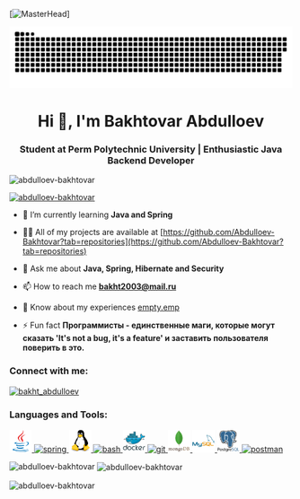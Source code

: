 
[![MasterHead](https://cdn.dribbble.com/users/1446889/screenshots/3587708/media/b5078a0aa9d0363348eb9bedb2dc014b.gif)]

<p align="center">
 <img width="600" src="assets/github-snake.svg" alt="snake"/>
</p>

<h1 align="center">Hi 👋, I'm Bakhtovar Abdulloev</h1>
<h3 align="center">Student at Perm Polytechnic University | Enthusiastic Java Backend Developer</h3>
<!-- <img align="right" alt="Coding" width="200" src="https://cdn.dribbble.com/users/1446889/screenshots/3587708/media/b5078a0aa9d0363348eb9bedb2dc014b.gif"> -->

<p align="left"> <img src="https://komarev.com/ghpvc/?username=abdulloev-bakhtovar&label=Profile%20views&color=0e75b6&style=flat" alt="abdulloev-bakhtovar" /> </p>

<p align="left"> <a href="https://github.com/ryo-ma/github-profile-trophy"><img src="https://github-profile-trophy.vercel.app/?username=abdulloev-bakhtovar" alt="abdulloev-bakhtovar" /></a> </p>

- 🌱 I’m currently learning **Java and Spring**

- 👨‍💻 All of my projects are available at [https://github.com/Abdulloev-Bakhtovar?tab=repositories](https://github.com/Abdulloev-Bakhtovar?tab=repositories)

- 💬 Ask me about **Java, Spring, Hibernate and Security**

- 📫 How to reach me **bakht2003@mail.ru**

- 📄 Know about my experiences [empty.emp](empty.emp)

- ⚡ Fun fact **Программисты - единственные маги, которые могут сказать 'It's not a bug, it's a feature' и заставить пользователя поверить в это.**

<h3 align="left">Connect with me:</h3>
<p align="left">
<a href="https://discord.gg/bakht_abdulloev" target="blank"><img align="center" src="https://raw.githubusercontent.com/rahuldkjain/github-profile-readme-generator/master/src/images/icons/Social/discord.svg" alt="bakht_abdulloev" height="30" width="40" /></a>
</p>

<h3 align="left">Languages and Tools:</h3>
<p align="left">
  <a href="https://www.java.com" target="_blank" rel="noreferrer"> <img src="https://raw.githubusercontent.com/devicons/devicon/master/icons/java/java-original.svg" alt="java" width="40" height="40"/> </a> 
  <a href="https://spring.io/" target="_blank" rel="noreferrer"> <img src="https://www.vectorlogo.zone/logos/springio/springio-icon.svg" alt="spring" width="40" height="40"/> </a>
  <a href="https://www.linux.org/" target="_blank" rel="noreferrer"> <img src="https://raw.githubusercontent.com/devicons/devicon/master/icons/linux/linux-original.svg" alt="linux" width="40" height="40"/> </a>
  <a href="https://www.gnu.org/software/bash/" target="_blank" rel="noreferrer"> <img src="https://www.vectorlogo.zone/logos/gnu_bash/gnu_bash-icon.svg" alt="bash" width="40" height="40"/> </a> 
  <a href="https://www.docker.com/" target="_blank" rel="noreferrer"> <img src="https://raw.githubusercontent.com/devicons/devicon/master/icons/docker/docker-original-wordmark.svg" alt="docker" width="40" height="40"/> </a>
  <a href="https://git-scm.com/" target="_blank" rel="noreferrer"> <img src="https://www.vectorlogo.zone/logos/git-scm/git-scm-icon.svg" alt="git" width="40" height="40"/> </a>  
  <a href="https://www.mongodb.com/" target="_blank" rel="noreferrer"> <img src="https://raw.githubusercontent.com/devicons/devicon/master/icons/mongodb/mongodb-original-wordmark.svg" alt="mongodb" width="40" height="40"/> </a> 
  <a href="https://www.mysql.com/" target="_blank" rel="noreferrer"> <img src="https://raw.githubusercontent.com/devicons/devicon/master/icons/mysql/mysql-original-wordmark.svg" alt="mysql" width="40" height="40"/> </a>
  <a href="https://www.postgresql.org" target="_blank" rel="noreferrer"> <img src="https://raw.githubusercontent.com/devicons/devicon/master/icons/postgresql/postgresql-original-wordmark.svg" alt="postgresql" width="40" height="40"/> 
  </a> <a href="https://postman.com" target="_blank" rel="noreferrer"> <img src="https://www.vectorlogo.zone/logos/getpostman/getpostman-icon.svg" alt="postman" width="40" height="40"/> </a> </p>

<p><img align="left" src="https://github-readme-stats.vercel.app/api/top-langs?username=abdulloev-bakhtovar&show_icons=true&locale=en&layout=compact" alt="abdulloev-bakhtovar" /></p>

<p>&nbsp;<img align="center" src="https://github-readme-stats.vercel.app/api?username=abdulloev-bakhtovar&show_icons=true&locale=en" alt="abdulloev-bakhtovar" /></p>

<p><img align="center" src="https://github-readme-streak-stats.herokuapp.com/?user=abdulloev-bakhtovar&" alt="abdulloev-bakhtovar" /></p>


